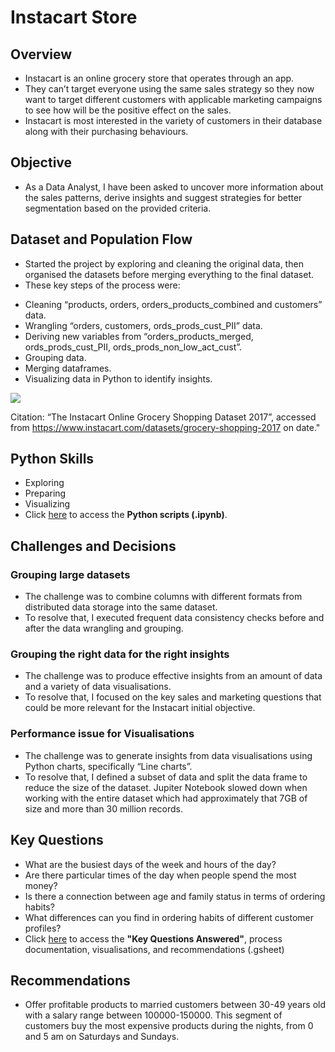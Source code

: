 # Instacart Store

## Overview
* Instacart is an online grocery store that operates through an app. 
* They can’t target everyone using the same sales strategy so they now want to target different customers with applicable marketing campaigns to see how will be the positive effect on the sales. 
* Instacart is most interested in the variety of customers in their database along with their purchasing behaviours. 

## Objective
* As a Data Analyst, I have been asked to uncover more information about the sales patterns, derive insights and suggest strategies for better segmentation based on the provided criteria.

## Dataset and Population Flow
* Started the project by exploring and cleaning the original data, then organised the datasets before merging everything to the final dataset. 
* These key steps of the process were:
 - Cleaning “products, orders, orders_products_combined and customers” data.
 - Wrangling “orders, customers, ords_prods_cust_PII” data.
 - Deriving new variables from “orders_products_merged, ords_prods_cust_PII, ords_prods_non_low_act_cust”.
 - Grouping data.
 - Merging dataframes.
 - Visualizing data in Python to identify insights.

![](https://drive.google.com/file/d/1yv-oXYB_HgMhdal2g8cYtRBeU65J8s42/view?usp=sharing)

Citation: “The Instacart Online Grocery Shopping Dataset 2017”, accessed from https://www.instacart.com/datasets/grocery-shopping-2017 on date."

## Python Skills
* Exploring
* Preparing
* Visualizing
* Click [here](https://drive.google.com/file/d/1nfFrlsGLkpVGfkTMFQSUUqVeByiLgfSR/view?usp=sharing) to access the **Python scripts (.ipynb)**.

## Challenges and Decisions

### Grouping large datasets
* The challenge was to combine columns with different formats from distributed data storage into the same dataset. 
* To resolve that, I executed frequent data consistency checks before and after the data wrangling and grouping.

### Grouping the right data for the right insights
* The challenge was to produce effective insights from an amount of data and a variety of data visualisations. 
* To resolve that, I focused on the key sales and marketing questions that could be more relevant for the Instacart initial objective.

### Performance issue for Visualisations
* The challenge was to generate insights from data visualisations using Python charts, specifically “Line charts”.
* To resolve that, I defined a subset of data and split the data frame to reduce the size of the dataset. Jupiter Notebook slowed down when working with the entire dataset which had approximately that 7GB of size and more than 30 million records.

## Key Questions
* What are the busiest days of the week and hours of the day?
* Are there particular times of the day when people spend the most money?
* Is there a connection between age and family status in terms of ordering habits?
* What differences can you find in ordering habits of different customer profiles?
* Click [here](https://docs.google.com/spreadsheets/d/1ul9EdYDYwkDG_HcgzPkJ3dmVjrSqLbZIcQCgEIi70DE/edit?usp=sharing) to access the **"Key Questions Answered"**, process documentation, visualisations, and recommendations (.gsheet)

## Recommendations
* Offer profitable products to married customers between 30-49 years old with a salary range between 100000-150000. This segment of customers buy the most expensive products during the nights, from 0 and 5 am on Saturdays and Sundays.
